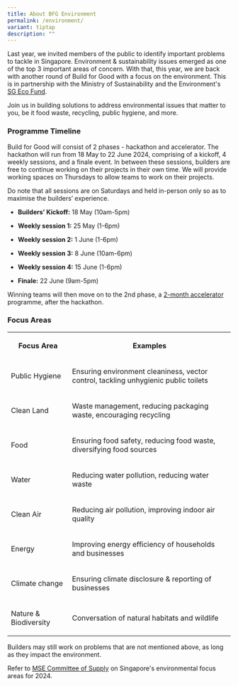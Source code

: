 ```yaml
---
title: About BFG Environment
permalink: /environment/
variant: tiptap
description: ""
---
```

<p>Last year, we invited members of the public to identify important problems
to tackle in Singapore. Environment &amp; sustainability issues emerged
as one of the top 3 important areas of concern. With that, this year, we
are back with another round of Build for Good with a focus on the environment.
This is in partnership with the Ministry of Sustainability and the Environment's
<a href="https://www.mse.gov.sg/sgecofund/" rel="noopener noreferrer nofollow" target="_blank">SG Eco Fund</a>.</p>
<p>Join us in building solutions to address environmental issues that matter
to you, be it food waste, recycling, public hygiene, and more.</p>
<h3><strong>Programme Timeline</strong></h3>
<p>Build for Good will consist of 2 phases - hackathon and accelerator. The
hackathon will run from 18 May to 22 June 2024, comprising of a kickoff,
4 weekly sessions, and a finale event. In between these sessions, builders
are free to continue working on their projects in their own time. We will
provide working spaces on Thursdays to allow teams to work on their projects.</p>
<p>Do note that all sessions are on Saturdays and held in-person only so
as to maximise the builders’ experience.</p>
<ul data-tight="true" class="tight">
<li>
<p><strong>Builders’ Kickoff:</strong> 18 May (10am-5pm)</p>
</li>
<li>
<p><strong>Weekly session 1:</strong> 25 May (1-6pm)</p>
</li>
<li>
<p><strong>Weekly session 2:</strong> 1 June (1-6pm)</p>
</li>
<li>
<p><strong>Weekly session 3:</strong> 8 June (10am-6pm)</p>
</li>
<li>
<p><strong>Weekly session 4:</strong> 15 June (1-6pm)</p>
</li>
<li>
<p><strong>Finale:</strong> 22 June (9am-5pm)</p>
</li>
</ul>
<p>Winning teams will then move on to the 2nd phase, a <a href="accelerator-funding/" rel="noopener noreferrer nofollow" target="_blank">2-month accelerator</a> programme,
after the hackathon.</p>
<h3><strong>Focus Areas</strong></h3>
<table>
<tbody>
<tr>
<th rowspan="1" colspan="1">
<p>Focus Area</p>
</th>
<th rowspan="1" colspan="1">
<p>Examples</p>
</th>
</tr>
<tr>
<td rowspan="1" colspan="1">
<p>Public Hygiene</p>
</td>
<td rowspan="1" colspan="1">
<p>Ensuring environment cleaniness, vector control, tackling unhygienic public
toilets</p>
</td>
</tr>
<tr>
<td rowspan="1" colspan="1">
<p>Clean Land</p>
</td>
<td rowspan="1" colspan="1">
<p>Waste management, reducing packaging waste, encouraging recycling</p>
</td>
</tr>
<tr>
<td rowspan="1" colspan="1">
<p>Food</p>
</td>
<td rowspan="1" colspan="1">
<p>Ensuring food safety, reducing food waste, diversifying food sources</p>
</td>
</tr>
<tr>
<td rowspan="1" colspan="1">
<p>Water</p>
</td>
<td rowspan="1" colspan="1">
<p>Reducing water pollution, reducing water waste</p>
</td>
</tr>
<tr>
<td rowspan="1" colspan="1">
<p>Clean Air</p>
</td>
<td rowspan="1" colspan="1">
<p>Reducing air pollution, improving indoor air quality</p>
</td>
</tr>
<tr>
<td rowspan="1" colspan="1">
<p>Energy</p>
</td>
<td rowspan="1" colspan="1">
<p>Improving energy efficiency of households and businesses</p>
</td>
</tr>
<tr>
<td rowspan="1" colspan="1">
<p>Climate change</p>
</td>
<td rowspan="1" colspan="1">
<p>Ensuring climate disclosure &amp; reporting of businesses</p>
</td>
</tr>
<tr>
<td rowspan="1" colspan="1">
<p>Nature &amp; Biodiversity</p>
</td>
<td rowspan="1" colspan="1">
<p>Conversation of natural habitats and wildlife</p>
</td>
</tr>
</tbody>
</table>
<p>Builders may still work on problems that are not mentioned above, as long
as they impact the environment.</p>
<p>Refer to <a href="https://www.mse.gov.sg/cos" rel="noopener noreferrer nofollow" target="_blank">MSE Committee of Supply</a> on
Singapore's environmental focus areas for 2024.</p>